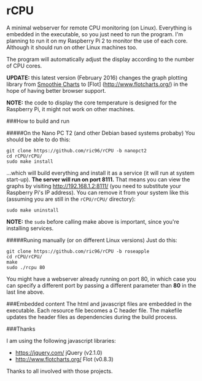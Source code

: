 # rCPU
A minimal webserver for remote CPU monitoring (on Linux).  Everything is embedded in the executable, so you just need to run the program.  I'm planning to run it on my Raspberry Pi 2 to monitor the use of each core.  Although it should run on other Linux machines too.

The program will automatically adjust the display according to the number of CPU cores.

**UPDATE:** this latest version (February 2016) changes the graph plotting library from 
[Smoothie Charts](https://github.com/joewalnes/smoothie/) to [Flot]
(http://www.flotcharts.org/) in the hope of having better browser support.

**NOTE:** the code to display the core temperature is designed for the Raspberry Pi, it might not work on other machines.

###How to build and run

#####On the Nano PC T2 (and other Debian based systems probaby)
You should be able to do this:
```
git clone https://github.com/ric96/rCPU -b nanopct2
cd rCPU/rCPU/
sudo make install
```
...which will build everything and install it as a service (it will run at system start-up).  **The server will run on port 8111.** That means you can view the graphs by visiting http://192.168.1.2:8111/ (you need to substitute your Raspberry Pi's IP address). You can remove it from your system like this (assuming you are still in the `rCPU/rCPU/` directory):
```
sudo make uninstall
```

**NOTE:** the `sudo` before calling make above is important, since you're installing services.

#####Runing manually (or on different Linux versions)
Just do this:

```
git clone https://github.com/ric96/rCPU -b roseapple
cd rCPU/rCPU/
make
sudo ./rcpu 80
```

You might have a webserver already running on port 80, in which case you can specify a different port by passing a different parameter than **80** in the last line above.

###Embedded content
The html and javascript files are embedded in the executable.  Each resource file becomes a C header file.  The makefile updates the header files as dependencies during the build process.

###Thanks

I am using the following javascript libraries:
- https://jquery.com/ jQuery (v2.1.0)
- http://www.flotcharts.org/ Flot (v0.8.3) 

Thanks to all involved with those projects.

